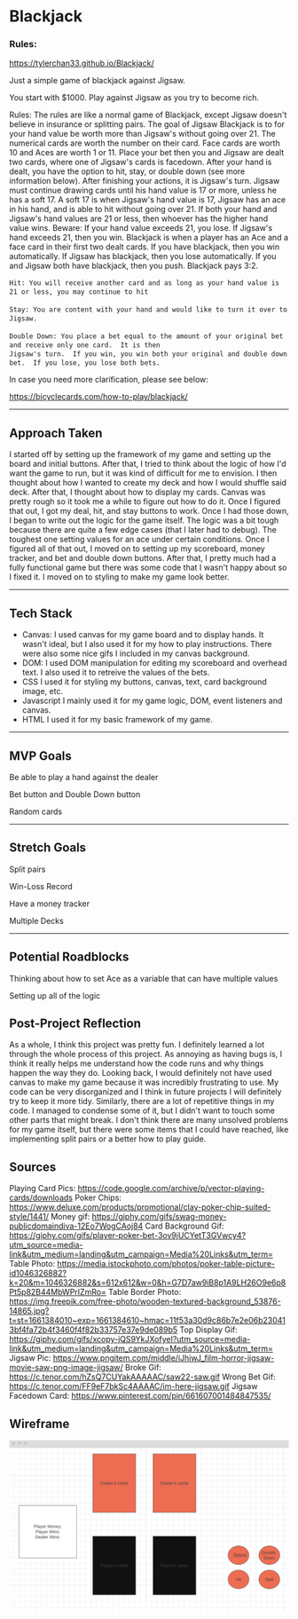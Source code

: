 # Blackjack

### Rules:

https://tylerchan33.github.io/Blackjack/

Just a simple game of blackjack against Jigsaw.

You start with $1000.  Play against Jigsaw as you try to become rich.  

Rules: 
   The rules are like a normal game of Blackjack, except Jigsaw doesn't believe in insurance or splitting pairs. The goal of Jigsaw Blackjack is to for your hand value be worth more than Jigsaw's without going over 21.
    The numerical cards are worth the number on their card.  Face cards are worth 10 and Aces are worth 1 or 11.
    Place your bet then you and Jigsaw are dealt two cards, where one of Jigsaw's cards is facedown.  After your hand is dealt, you have the option to hit, stay, or double down (see more information below).  After finishing your actions, it is Jigsaw's turn.  Jigsaw must continue drawing cards until his hand value is 17 or more, unless he has a soft 17.  A soft 17 is when Jigsaw's hand value is 17, Jigsaw has an ace in his hand, and is able to hit without going over 21.  If both your hand and Jigsaw's hand values are 21 or less, then whoever has the higher hand value wins.  Beware: If your hand value exceeds 21, you lose.  If Jigsaw's hand exceeds 21, then you win.  Blackjack is when a player has an Ace and a face card in their first two dealt cards.  If you have blackjack, then you win automatically.  If Jigsaw has blackjack, then you lose automatically.  If you and Jigsaw both have blackjack, then you push.  Blackjack pays 3:2.

    Hit: You will receive another card and as long as your hand value is 21 or less, you may continue to hit

    Stay: You are content with your hand and would like to turn it over to Jigsaw.

    Double Down: You place a bet equal to the amount of your original bet and receive only one card.  It is then
    Jigsaw's turn.  If you win, you win both your original and double down bet.  If you lose, you lose both bets.


In case you need more clarification, please see below:

https://bicyclecards.com/how-to-play/blackjack/

---

## Approach Taken
I started off by setting up the framework of my game and setting up the board and initial buttons.  After that, I tried to think about the logic of how I'd want the game to run, but it was kind of difficult for me to envision.  I then thought about how I wanted to create my deck and how I would shuffle said deck.  After that, I thought about how to display my cards.  Canvas was pretty rough so it took me a while to figure out how to do it.  Once I figured that out, I got my deal, hit, and stay buttons to work.  Once I had those down, I began to write out the logic for the game itself.  The logic was a bit tough because there are quite a few edge cases (that I later had to debug).  The toughest one setting values for an ace under certain conditions.  Once I figured all of that out, I moved on to setting up my scoreboard, money tracker, and bet and double down buttons.  After that, I pretty much had a fully functional game but there was some code that I wasn't happy about so I fixed it.  I moved on to styling to make my game look better.  

---
## Tech Stack

- Canvas:
    I used canvas for my game board and to display hands.  It wasn't ideal, but I also used it for my how to play instructions.  There were also some nice gifs I included in my canvas background.  
- DOM:
    I used DOM manipulation for editing my scoreboard and overhead text.  I also used it to retreive the values of the bets.
- CSS
    I used it for styling my buttons, canvas, text, card background image, etc.
- Javascript
    I mainly used it for my game logic, DOM, event listeners  and canvas.  
- HTML
    I used it for my basic framework of my game.  



---

## MVP Goals

Be able to play a hand against the dealer

Bet button and Double Down button

Random cards




---
## Stretch Goals

Split pairs

Win-Loss Record

Have a money tracker 

Multiple Decks


---
## Potential Roadblocks


Thinking about how to set Ace as a variable that can have multiple values

Setting up all of the logic 

## Post-Project Reflection

As a whole, I think this project was pretty fun.  I definitely learned a lot through the whole process of this project.  As annoying as having bugs is, I think it really helps me understand how the code runs and why things happen the way they do.  Looking back, I would definitely not have used canvas to make my game because it was incredibly frustrating to use.  My code can be very disorganized and I think in future projects I will definitely try to keep it more tidy.  Similarly, there are a lot of repetitive things in my code.  I managed to condense some of it, but I didn't want to touch some other parts that might break.  I don't think there are many unsolved problems for my game itself, but there were some items that I could have reached, like implementing split pairs or a better how to play guide.  

## Sources 

Playing Card Pics: https://code.google.com/archive/p/vector-playing-cards/downloads
Poker Chips: https://www.deluxe.com/products/promotional/clay-poker-chip-suited-style/1441/
Money gif: https://giphy.com/gifs/swag-money-publicdomaindiva-12Eo7WogCAoj84
Card Background Gif: https://giphy.com/gifs/player-poker-bet-3ov9jUCYetT3GVwcy4?utm_source=media-link&utm_medium=landing&utm_campaign=Media%20Links&utm_term=
Table Photo: https://media.istockphoto.com/photos/poker-table-picture-id1046326882?k=20&m=1046326882&s=612x612&w=0&h=G7D7aw9iB8p1A9LH26O9e6p8Pt5p82B44MbWPrIZmRo=
Table Border Photo: https://img.freepik.com/free-photo/wooden-textured-background_53876-14865.jpg?t=st=1661384010~exp=1661384610~hmac=11f53a30d9c86b7e2e06b230413bf4fa72b4f3460f4f82b33757e37e9de089b5
Top Display Gif: https://giphy.com/gifs/xcopy-jQS9YkJXofyeI?utm_source=media-link&utm_medium=landing&utm_campaign=Media%20Links&utm_term=
Jigsaw Pic: https://www.pngitem.com/middle/iJhiwJ_film-horror-jigsaw-movie-saw-png-image-jigsaw/
Broke Gif: https://c.tenor.com/hZsQ7CUYakAAAAAC/saw22-saw.gif
Wrong Bet Gif: https://c.tenor.com/FF9eF7bkSc4AAAAC/im-here-jigsaw.gif
Jigsaw Facedown Card: https://www.pinterest.com/pin/661607001484847535/





## Wireframe
![wireframe](/media/wireframe.png)

